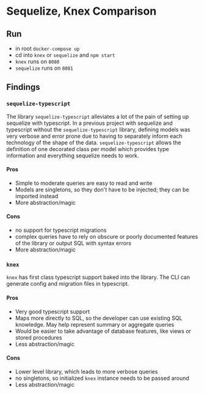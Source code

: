 # Sequelize, Knex Comparison

## Run

- in root `docker-compose up`
- cd into `knex` or `sequelize` and `npm start`
- `knex` runs on `8080`
- `sequelize` runs on `8081`

## Findings

### `sequelize-typescript`

The library `sequelize-typescript` alleviates a lot of the pain of setting up sequelize with typescript. In a previous project with sequelize and typescript without the `sequelize-typescript` library, defining models was very verbose and error prone due to having to separately inform each technology of the shape of the data. `sequelize-typescript` allows the definition of one decorated class per model which provides type information and everything sequelize needs to work.

#### Pros

- Simple to moderate queries are easy to read and write
- Models are singletons, so they don't have to be injected; they can be imported instead
- More abstraction/magic

#### Cons

- no support for typescript migrations
- complex queries have to rely on obscure or poorly documented features of the library or output SQL with syntax errors
- More abstraction/magic

### `knex`

`knex` has first class typescript support baked into the library. The CLI can generate config and migration files in typescript.

#### Pros

- Very good typescript support
- Maps more directly to SQL, so the developer can use existing SQL knowledge. May help represent summary or aggregate queries
- Would be easier to take advantage of database features, like views or stored procedures
- Less abstraction/magic

#### Cons

- Lower level library, which leads to more verbose queries
- no singletons, so initialized `knex` instance needs to be passed around
- Less abstraction/magic
